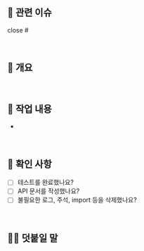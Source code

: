 ## 🎫 관련 이슈
[//]: # (다음 키워드를 사용하면 해당 PR을 머지할 때 자동으로 이슈를 닫을 수 있습니다.)
[//]: # (keyword: close|closes|closed|resolve|resolves|resolved|fix|fixes|fixed)
[//]: # (예시: close #1)

close #

<br>

## 📄 개요
[//]: # (작업 내용을 간단히 요약해서 적습니다.)
[//]: # (예시: 유저 회원가입 기능을 만들었습니다.)

>

<br>

## 🔨 작업 내용
[//]: # (작업 내용을 자세하게 적습니다.)
[//]: # (붙임표 "-" 을 사용해서 목록을 만듭니다.)
[//]: # (예시: 유저 회원가입 API를 만들었습니다.)

-


<br>

## 🏁 확인 사항
[//]: # (PR을 보내기 전 다음 사항을 확인해주세요.)
[//]: # (해당 사항을 모두 이행해야 머지할 수 있습니다.)
[//]: # (- [x] 를 사용해서 완료로 표시할 수 있습니다.)

- [ ] 테스트를 완료했나요?
- [ ] API 문서를 작성했나요?
- [ ] 불필요한 로그, 주석, import 등을 삭제했나요?

<br>

## 🙋🏻 덧붙일 말
[//]: # (다음 사항이 있다면 적어주세요.)
[//]: # (PR에 대한 추가 설명)
[//]: # (중점적으로 리뷰받고 싶은 부분)
[//]: # (기타 등등)
